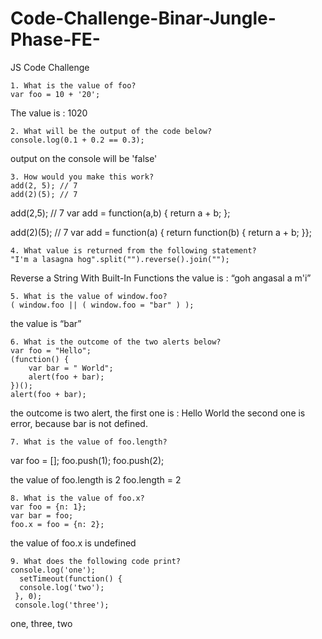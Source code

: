 # Code-Challenge-Binar-Jungle-Phase-FE-

JS Code Challenge

    1. What is the value of foo?
    var foo = 10 + '20';

The value is : 1020


    2. What will be the output of the code below?
    console.log(0.1 + 0.2 == 0.3);

output on the console will be 'false'


    3. How would you make this work?
    add(2, 5); // 7
    add(2)(5); // 7

add(2,5); // 7
var add = function(a,b) {
return a + b;
};

add(2)(5); // 7
var add = function(a) {
return function(b) {
return a + b;
}};


    4. What value is returned from the following statement?
    "I'm a lasagna hog".split("").reverse().join("");

Reverse a String With Built-In Functions
the value is :
“goh angasal a m\'i”


    5. What is the value of window.foo?
    ( window.foo || ( window.foo = "bar" ) );

the value is “bar”


    6. What is the outcome of the two alerts below?
    var foo = "Hello";
    (function() {
        var bar = " World";
        alert(foo + bar);
    })();
    alert(foo + bar);

the outcome is two alert, 
the first one is : Hello World
the second one is error, because bar is not defined.


    7. What is the value of foo.length?
var foo = [];
foo.push(1);
foo.push(2);

the value of foo.length is 2
foo.length = 2


    8. What is the value of foo.x?
    var foo = {n: 1};
    var bar = foo;
    foo.x = foo = {n: 2};

the value of foo.x is undefined



    9. What does the following code print?
    console.log('one');
      setTimeout(function() {
      console.log('two');
     }, 0);
     console.log('three');

one, three, two

